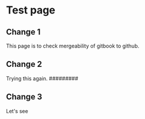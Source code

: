 # Test page

## Change 1

This page is to check mergeability of gitbook to github.

## Change 2

Trying this again. \#\#\#\#\#\#\#\#\#

## Change 3

Let's see



